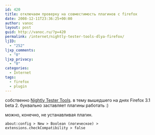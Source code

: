 ```yaml
---
id: 420
title: отключаем проверку на совместимость плагинов c firefox
date: 2008-12-11T23:36:25+00:00
author: vanoc
layout: post
guid: http://vanoc.ru/?p=420
permalink: /internet/nightly-tester-tools-dlya-firefox/
ljID:
  - "252"
ljxp_comments:
  - "0"
ljxp_privacy:
  - "0"
categories:
  - Internet
tags:
  - firefox
  - plugin
---
```

собственно [Nightly Tester Tools](https://addons.mozilla.org/ru/firefox/addon/6543). в тему вышедшего на днях Firefox 3.1 beta 2. буквально заставляет плагины работать :)

можно, конечно, не устанавливая плагин.
  
`about:config > New > Boolean (логическое) > extensions.checkCompatibility > false`